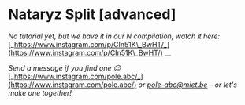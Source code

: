 # Nataryz Split \[advanced]

_No tutorial yet, but we have it in our N compilation, watch it here:_ [_https://www.instagram.com/p/CIn51K\_BwHT/_](https://www.instagram.com/p/CIn51K\_BwHT/) __&#x20;

_Send a message if you find one 😍_ [_https://www.instagram.com/pole.abc/_](https://www.instagram.com/pole.abc/) _or_ [_pole-abc@miet.be_](mailto:pole-abc@miet.be) _– or let's make one together!_
